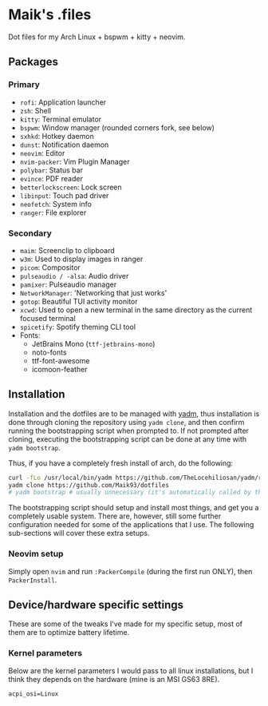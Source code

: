 # Maik's .files

Dot files for my Arch Linux + bspwm + kitty + neovim.

## Packages

### Primary

- `rofi`: Application launcher
- `zsh`: Shell
- `kitty`: Terminal emulator
- `bspwm`: Window manager (rounded corners fork, see below)
- `sxhkd`: Hotkey daemon
- `dunst`: Notification daemon
- `neovim`: Editor
- `nvim-packer`: Vim Plugin Manager
- `polybar`: Status bar
- `evince`: PDF reader
- `betterlockscreen`: Lock screen
- `libinput`: Touch pad driver
- `neofetch`: System info
- `ranger`: File explorer

### Secondary

- `maim`: Screenclip to clipboard
- `w3m`: Used to display images in ranger
- `picom`: Compositor
- `pulseaudio / -alsa`: Audio driver
- `pamixer`: Pulseaudio manager
- `NetworkManager`: 'Networking that just works'
- `gotop`: Beautiful TUI activity monitor
- `xcwd`: Used to open a new terminal in the same directory as the current focused terminal
- `spicetify`: Spotify theming CLI tool
- Fonts:
  - JetBrains Mono (`ttf-jetbrains-mono`)
  - noto-fonts
  - ttf-font-awesome
  - icomoon-feather

## Installation

Installation and the dotfiles are to be managed with [yadm](https://yadm.io/), thus installation is done through cloning the repository using `yadm clone`, and then confirm running the bootstrapping script when prompted to. If not prompted after cloning, executing the bootstrapping script can be done at any time with `yadm bootstrap`.

Thus, if you have a completely fresh install of arch, do the following:

```sh
curl -fLo /usr/local/bin/yadm https://github.com/TheLocehiliosan/yadm/raw/master/yadm && chmod a+x /usr/local/bin/yadm
yadm clone https://github.com/Maik93/dotfiles
# yadm bootstrap # usually unnecessary (it's automatically called by the clone process)
```

The bootstrapping script should setup and install most things, and get you a completely usable system. There are, however, still some further configuration needed for some of the applications that I use. The following sub-sections will cover these extra setups.

### Neovim setup

Simply open `nvim` and run `:PackerCompile` (during the first run ONLY), then `PackerInstall`.

## Device/hardware specific settings

These are some of the tweaks I've made for my specific setup, most of them are to optimize battery lifetime.

### Kernel parameters

Below are the kernel parameters I would pass to all linux installations, but I think they depends on the hardware (mine is an MSI GS63 8RE).

```
acpi_osi=Linux
```

